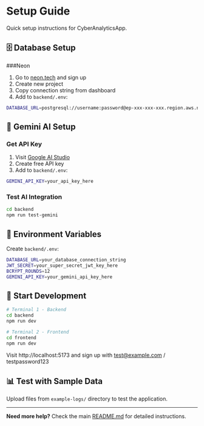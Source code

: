 # Setup Guide

Quick setup instructions for CyberAnalyticsApp.

## 🗄️ Database Setup

###Neon 
1. Go to [neon.tech](https://neon.tech) and sign up
2. Create new project
3. Copy connection string from dashboard
4. Add to `backend/.env`:
```bash
DATABASE_URL=postgresql://username:password@ep-xxx-xxx-xxx.region.aws.neon.tech/database
```



## 🤖 Gemini AI Setup

### Get API Key
1. Visit [Google AI Studio](https://makersuite.google.com/app/apikey)
2. Create free API key
3. Add to `backend/.env`:
```bash
GEMINI_API_KEY=your_api_key_here
```

### Test AI Integration
```bash
cd backend
npm run test-gemini
```

## 🔧 Environment Variables

Create `backend/.env`:
```bash
DATABASE_URL=your_database_connection_string
JWT_SECRET=your_super_secret_jwt_key_here
BCRYPT_ROUNDS=12
GEMINI_API_KEY=your_gemini_api_key_here
```

## 🚀 Start Development

```bash
# Terminal 1 - Backend
cd backend
npm run dev

# Terminal 2 - Frontend
cd frontend
npm run dev
```

Visit http://localhost:5173 and sign up with test@example.com / testpassword123

## 📊 Test with Sample Data

Upload files from `example-logs/` directory to test the application.

---

**Need more help?** Check the main [README.md](README.md) for detailed instructions. 